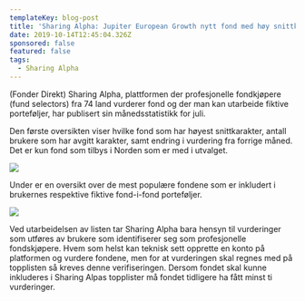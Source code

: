 ```yaml
---
templateKey: blog-post
title: 'Sharing Alpha: Jupiter European Growth nytt fond med høy snittkarakter'
date: 2019-10-14T12:45:04.326Z
sponsored: false
featured: false
tags:
  - Sharing Alpha
---
```



(Fonder Direkt) Sharing Alpha, plattformen der profesjonelle fondkjøpere (fund selectors) fra 74 land vurderer fond og der man kan utarbeide fiktive porteføljer, har publisert sin månedsstatistikk for juli.



Den første oversikten viser hvilke fond som har høyest snittkarakter, antall brukere som har avgitt karakter, samt endring i vurdering fra forrige måned. Det er kun fond som tilbys i Norden som er med i utvalget.

![](/img/alpha1.png)

Under er en oversikt over de mest populære fondene som er inkludert i brukernes respektive fiktive fond-i-fond porteføljer.

![](/img/alpha2.png)

Ved utarbeidelsen av listen tar Sharing Alpha bara hensyn til vurderinger som utføres av brukere som identifiserer seg som profesjonelle fondskjøpere. Hvem som helst kan teknisk sett opprette en konto på platformen og vurdere fondene, men for at vurderingen skal regnes med på topplisten så kreves denne verifiseringen. Dersom fondet skal kunne inkluderes i Sharing Alpas topplister må fondet tidligere ha fått minst ti vurderinger.
